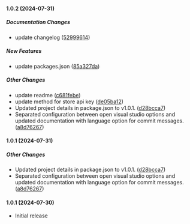 #### 1.0.2 (2024-07-31)

##### Documentation Changes

*  update changelog ([52999614](https://github.com/FrancoStino/commitgroq/commit/52999614a1b7563018a5d716ceab2870188eeb77))

##### New Features

*  update packages.json ([85a327da](https://github.com/FrancoStino/commitgroq/commit/85a327da700a98e3597d07dd0c2fa5eea54eb731))

##### Other Changes

*  update readme ([c681febe](https://github.com/FrancoStino/commitgroq/commit/c681febe799c0c24cc0e6c9858b37b2a6ab04741))
*  update method for store api key ([de05ba12](https://github.com/FrancoStino/commitgroq/commit/de05ba129c1f7e4345a039ef4bce57387a53da1e))
*  Updated project details in package.json to v1.0.1. ([d28bcca7](https://github.com/FrancoStino/commitgroq/commit/d28bcca76a21d944e15f1488176ecb5739a74d36))
*  Separated configuration between open visual studio options and updated documentation with language option for commit messages. ([a8d76267](https://github.com/FrancoStino/commitgroq/commit/a8d76267910a29601697d32bbd75ae64abf729b3))

#### 1.0.1 (2024-07-31)

##### Other Changes

- Updated project details in package.json to v1.0.1. ([d28bcca7](https://github.com/FrancoStino/commitgroq/commit/d28bcca76a21d944e15f1488176ecb5739a74d36))
- Separated configuration between open visual studio options and updated documentation with language option for commit messages. ([a8d76267](https://github.com/FrancoStino/commitgroq/commit/a8d76267910a29601697d32bbd75ae64abf729b3))

#### 1.0.1 (2024-07-30)

- Initial release

